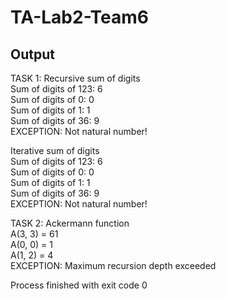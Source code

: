 # TA-Lab2-Team6
## Output
TASK 1: Recursive sum of digits  
Sum of digits of 123: 6  
Sum of digits of 0: 0  
Sum of digits of 1: 1  
Sum of digits of 36: 9  
EXCEPTION: Not natural number!  

Iterative sum of digits  
Sum of digits of 123: 6  
Sum of digits of 0: 0  
Sum of digits of 1: 1  
Sum of digits of 36: 9  
EXCEPTION: Not natural number!  

TASK 2: Ackermann function  
A(3, 3) = 61  
A(0, 0) = 1  
A(1, 2) = 4  
EXCEPTION: Maximum recursion depth exceeded  

Process finished with exit code 0  
